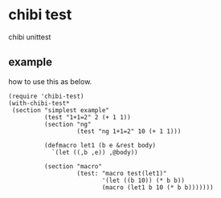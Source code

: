 # chibi test

chibi unittest

## example

how to use this as below.

    (require 'chibi-test)
    (with-chibi-test*
     (section "simplest example"
              (test "1+1=2" 2 (+ 1 1))
              (section "ng"
                       (test "ng 1+1=2" 10 (+ 1 1)))

              (defmacro let1 (b e &rest body)
                `(let ((,b ,e)) ,@body))

              (section "macro"
                       (test: "macro test(let1)" 
                              '(let ((b 10)) (* b b))
                              (macro (let1 b 10 (* b b)))))))
